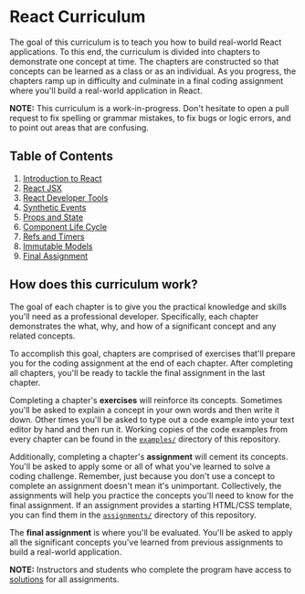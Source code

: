 # React Curriculum

The goal of this curriculum is to teach you how to build real-world React applications. To this end, the curriculum is divided into chapters to demonstrate one concept at time. The chapters are constructed so that concepts can be learned as a class or as an individual. As you progress, the chapters ramp up in difficulty and culminate in a final coding assignment where you'll build a real-world application in React.

**NOTE:** This curriculum is a work-in-progress. Don't hesitate to open a pull request to fix spelling or grammar mistakes, to fix bugs or logic errors, and to point out areas that are confusing.

## Table of Contents

1. [Introduction to React](01-introduction-to-react.md)
2. [React JSX](02-react-jsx.md)
3. [React Developer Tools](03-react-developer-tools.md)
4. [Synthetic Events](04-synthetic-events.md)
5. [Props and State](05-props-and-state.md)
6. [Component Life Cycle](06-component-life-cycle.md)
7. [Refs and Timers](07-refs-and-timers.md)
8. [Immutable Models](08-immutable-models.md)
9. [Final Assignment](09-final-assignment.md)

## How does this curriculum work?

The goal of each chapter is to give you the practical knowledge and skills you'll need as a professional developer. Specifically, each chapter demonstrates the what, why, and how of a significant concept and any related concepts.

To accomplish this goal, chapters are comprised of exercises that'll prepare you for the coding assignment at the end of each chapter. After completing all chapters, you'll be ready to tackle the final assignment in the last chapter.

Completing a chapter's **exercises** will reinforce its concepts. Sometimes you'll be asked to explain a concept in your own words and then write it down. Other times you'll be asked to type out a code example into your text editor by hand and then run it.  Working copies of the code examples from every chapter can be found in the [`examples/`](examples/) directory of this repository.

Additionally, completing a chapter's **assignment** will cement its concepts. You'll be asked to apply some or all of what you've learned to solve a coding challenge. Remember, just because you don't use a concept to complete an assignment doesn't mean it's unimportant. Collectively, the assignments will help you practice the concepts you'll need to know for the final assignment. If an assignment provides a starting HTML/CSS template, you can find them in the [`assignments/`](assignments/) directory of this repository.

The **final assignment** is where you'll be evaluated. You'll be asked to apply all the significant concepts you've learned from previous assignments to build a real-world application.

**NOTE:** Instructors and students who complete the program have access to [solutions](https://github.com/gSchool/react-curriculum-solutions) for all assignments.
